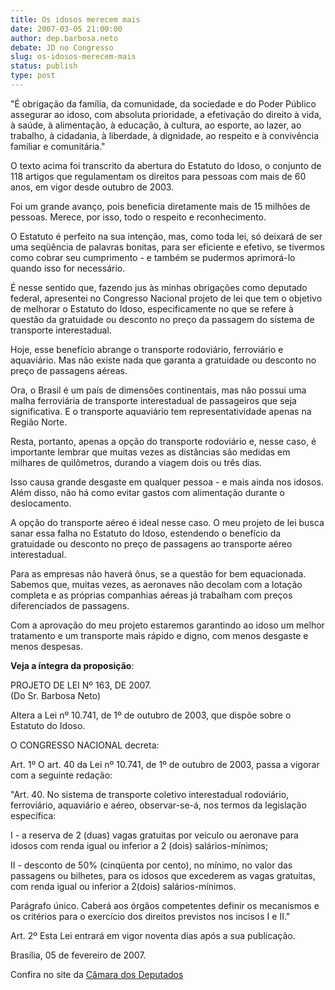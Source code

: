 ```yaml
---
title: Os idosos merecem mais
date: 2007-03-05 21:00:00
author: dep.barbosa.neto
debate: JD no Congresso
slug: os-idosos-merecem-mais
status: publish 
type: post
---
```


  
"É obrigação da família, da comunidade, da sociedade e do Poder Público assegurar ao idoso, com absoluta prioridade, a efetivação do direito à vida, à saúde, à alimentação, à educação, à cultura, ao esporte, ao lazer, ao trabalho, à cidadania, à liberdade, à dignidade, ao respeito e à convivência familiar e comunitária."  
  
O texto acima foi transcrito da abertura do Estatuto do Idoso, o conjunto de 118 artigos que regulamentam os direitos para pessoas com mais de 60 anos, em vigor desde outubro de 2003.  
  
 Foi um grande avanço, pois beneficia diretamente mais de 15 milhões de pessoas. Merece, por isso, todo o respeito e reconhecimento.  
  
O Estatuto é perfeito na sua intenção, mas, como toda lei, só deixará de ser uma seqüência de palavras bonitas, para ser eficiente e efetivo, se tivermos como cobrar seu cumprimento - e também se pudermos aprimorá-lo quando isso for necessário.  
  
É nesse sentido que, fazendo jus às minhas obrigações como deputado federal, apresentei no Congresso Nacional projeto de lei que tem o objetivo de melhorar o Estatuto do Idoso, especificamente no que se refere à questão da gratuidade ou desconto no preço da passagem do sistema de transporte interestadual.  
  
Hoje, esse benefício abrange o transporte rodoviário, ferroviário e aquaviário. Mas não existe nada que garanta a gratuidade ou desconto no preço de passagens aéreas.  
  
Ora, o Brasil é um país de dimensões continentais, mas não possui uma malha ferroviária de transporte interestadual de passageiros que seja significativa. E o transporte aquaviário tem representatividade apenas na Região Norte.  
  
Resta, portanto, apenas a opção do transporte rodoviário e, nesse caso, é importante lembrar que muitas vezes as distâncias são medidas em milhares de quilômetros, durando a viagem dois ou três dias.  
  
Isso causa grande desgaste em qualquer pessoa - e mais ainda nos idosos. Além disso, não há como evitar gastos com alimentação durante o deslocamento.  
  
A opção do transporte aéreo é ideal nesse caso. O meu projeto de lei busca sanar essa falha no Estatuto do Idoso, estendendo o benefício da gratuidade ou desconto no preço de passagens ao transporte aéreo interestadual.  
  
Para as empresas não haverá ônus, se a questão for bem equacionada. Sabemos que, muitas vezes, as aeronaves não decolam com a lotação completa e as próprias companhias aéreas já trabalham com preços diferenciados de passagens.  
  
Com a aprovação do meu projeto estaremos garantindo ao idoso um melhor tratamento e um transporte mais rápido e digno, com menos desgaste e menos despesas.  
  
**Veja a íntegra da proposição**:  
  
PROJETO DE LEI Nº 163, DE 2007.  
(Do Sr. Barbosa Neto)  
  
Altera a Lei nº 10.741, de 1º de outubro de 2003, que dispõe sobre o Estatuto do Idoso.  
  
O CONGRESSO NACIONAL decreta:  
  
Art. 1º O art. 40 da Lei nº 10.741, de 1º de outubro de 2003, passa a vigorar com a seguinte redação:  
  
"Art. 40. No sistema de transporte coletivo interestadual rodoviário, ferroviário, aquaviário e aéreo, observar-se-á, nos termos da legislação específica:  
  
I - a reserva de 2 (duas) vagas gratuitas por veículo ou aeronave para idosos com renda igual ou inferior a 2 (dois) salários-mínimos;  
  
II - desconto de 50% (cinqüenta por cento), no mínimo, no valor das passagens ou bilhetes, para os idosos que excederem as vagas gratuitas, com renda igual ou inferior a 2(dois) salários-mínimos.  
  
Parágrafo único. Caberá aos órgãos competentes definir os mecanismos e os critérios para o exercício dos direitos previstos nos incisos I e II."  
  
Art. 2º Esta Lei entrará em vigor noventa dias após a sua publicação.  
  
Brasília, 05 de fevereiro de 2007.  
  
Confira no site da [Câmara dos Deputados](http://www.camara.gov.br/sileg/Prop_Detalhe.asp?id=340773)
